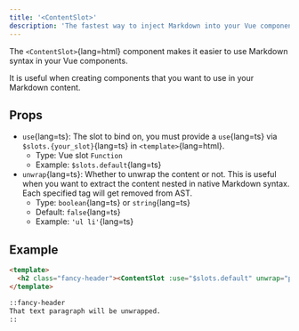 ```yaml
---
title: '<ContentSlot>'
description: 'The fastest way to inject Markdown into your Vue components.'
---
```


The `<ContentSlot>`{lang=html} component makes it easier to use Markdown syntax in your Vue components.

It is useful when creating components that you want to use in your Markdown content.

## Props

- `use`{lang=ts}: The slot to bind on, you must provide a `use`{lang=ts} via `$slots.{your_slot}`{lang=ts} in `<template>`{lang=html}.
  - Type: Vue slot `Function`
  - Example: `$slots.default`{lang=ts}
- `unwrap`{lang=ts}: Whether to unwrap the content or not. This is useful when you want to extract the content nested in native Markdown syntax. Each specified tag will get removed from AST.
  - Type: `boolean`{lang=ts} or `string`{lang=ts}
  - Default: `false`{lang=ts}
  - Example: `'ul li'`{lang=ts}

## Example

```html [components/FancyHeader.vue]
<template>
  <h2 class="fancy-header"><ContentSlot :use="$slots.default" unwrap="p" /></h2>
</template>
```

```md [content/index.md]
::fancy-header
That text paragraph will be unwrapped.
::
```
